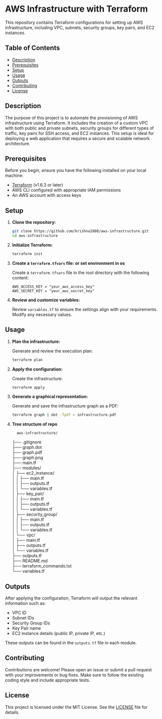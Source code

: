 # AWS Infrastructure with Terraform

This repository contains Terraform configurations for setting up AWS infrastructure, including VPC, subnets, security groups, key pairs, and EC2 instances.

## Table of Contents

- [Description](#description)
- [Prerequisites](#prerequisites)
- [Setup](#setup)
- [Usage](#usage)
- [Outputs](#outputs)
- [Contributing](#contributing)
- [License](#license)

## Description

The purpose of this project is to automate the provisioning of AWS infrastructure using Terraform. It includes the creation of a custom VPC with both public and private subnets, security groups for different types of traffic, key pairs for SSH access, and EC2 instances. This setup is ideal for deploying a web application that requires a secure and scalable network architecture.

## Prerequisites

Before you begin, ensure you have the following installed on your local machine:

- [Terraform](https://www.terraform.io/downloads.html) (v1.6.3 or later)
- AWS CLI configured with appropriate IAM permissions
- An AWS account with access keys

## Setup

1. **Clone the repository:**

    ```bash
    git clone https://github.com/krishna2808/aws-infrastructure.git
    cd aws-infrastructure
    ```

2. **Initialize Terraform:**

    ```bash
    terraform init
    ```

3. **Create a `terraform.tfvars` file: or set environment in os**

    Create a `terraform.tfvars` file in the root directory with the following content:

    ```hcl
    AWS_ACCESS_KEY = "your_aws_access_key"
    AWS_SECRET_KEY = "your_aws_secret_key"
    ```

4. **Review and customize variables:**

    Review `variables.tf` to ensure the settings align with your requirements. Modify any necessary values.

## Usage

1. **Plan the infrastructure:**

    Generate and review the execution plan:

    ```bash
    terraform plan
    ```

2. **Apply the configuration:**

    Create the infrastructure:

    ```bash
    terraform apply
    ```

3. **Generate a graphical representation:**

    Generate and save the infrastructure graph as a PDF:

    ```bash
    terraform graph | dot -Tpdf > infrastructure.pdf
    ```
4. **Tree structure of repo**

         aws-infrastructure/
      ├── .gitignore <br>
      ├── graph.dot  <br>
      ├── graph.pdf   <br>
      ├── graph.png  <br>
      ├── main.tf  <br>
      ├── modules/  
      │   ├── ec2_instance/  <br>
      │   │   ├── main.tf   <br>
      │   │   ├── outputs.tf   <br>
      │   │   └── variables.tf   <br>
      │   ├── key_pair/     <br>
      │   │   ├── main.tf   <br>
      │   │   ├── outputs.tf   <br>
      │   │   └── variables.tf   <br>
      │   ├── security_group/   <br>
      │   │   ├── main.tf     <br>
      │   │   ├── outputs.tf   <br>
      │   │   └── variables.tf   <br>
      │   └── vpc/    <br>
      │       ├── main.tf   <br>
      │       ├── outputs.tf   <br>
      │       └── variables.tf   <br>
      ├── outputs.tf   <br>
      ├── README.md   <br>
      ├── terraform_commands.txt   <br>
      └── variables.tf   <br>

## Outputs

After applying the configuration, Terraform will output the relevant information such as:

- VPC ID
- Subnet IDs
- Security Group IDs
- Key Pair name
- EC2 instance details (public IP, private IP, etc.)

These outputs can be found in the `outputs.tf` file in each module.


## Contributing

Contributions are welcome! Please open an issue or submit a pull request with your improvements or bug fixes. Make sure to follow the existing coding style and include appropriate tests.

## License

This project is licensed under the MIT License. See the [LICENSE](LICENSE) file for details.
